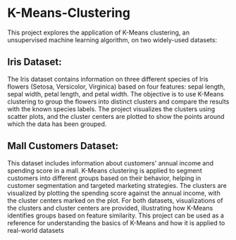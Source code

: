 # K-Means-Clustering
This project explores the application of K-Means clustering, an unsupervised machine learning algorithm, on two widely-used datasets:

## Iris Dataset:

The Iris dataset contains information on three different species of Iris flowers (Setosa, Versicolor, Virginica) based on four features: sepal length, sepal width, petal length, and petal width.
The objective is to use K-Means clustering to group the flowers into distinct clusters and compare the results with the known species labels.
The project visualizes the clusters using scatter plots, and the cluster centers are plotted to show the points around which the data has been grouped.
## Mall Customers Dataset:

This dataset includes information about customers' annual income and spending score in a mall.
K-Means clustering is applied to segment customers into different groups based on their behavior, helping in customer segmentation and targeted marketing strategies.
The clusters are visualized by plotting the spending score against the annual income, with the cluster centers marked on the plot.
For both datasets, visualizations of the clusters and cluster centers are provided, illustrating how K-Means identifies groups based on feature similarity. This project can be used as a reference for understanding the basics of K-Means and how it is applied to real-world datasets
